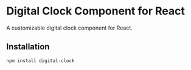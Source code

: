 # Digital Clock Component for React

A customizable digital clock component for React.

## Installation

```bash
npm install digital-clock
